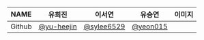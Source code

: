 
|NAME|유희진          |이서연    |유승연          |이미지            |
|---|---|---|---|---|
|Github|[@yu-heejin](https://github.com/yu-heejin)|[@sylee6529](https://github.com/sylee6529)|[@yeon015](https://github.com/yeon015)|[]()  
